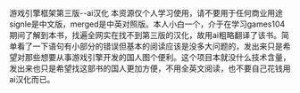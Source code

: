 游戏引擎框架第三版--ai汉化
本资源仅个人学习使用，请不要用于任何商业用途
signle是中文版，merged是中英对照版。本人小白一个，介于在学习games104期间了解到本书，找遍全网实在找不到第三版的汉化，故用ai粗略翻译了该书。简单看了一下语句有小部分的错误但基本的阅读应该是没多大问题的，发出来只是希望对那些想要从事游戏引擎开发的国人图个便利。这个项目本就没什么技术含量，发出来也只是希望找这部书的国人更加方便，不用全英文阅读，也不要自己花钱用ai汉化而已。
